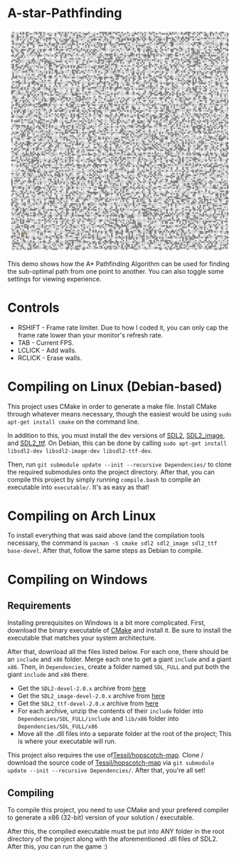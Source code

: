 # A-star-Pathfinding
![A* Pathfinding GIF](preview/Pathfinding.gif)

This demo shows how the A* Pathfinding Algorithm can be used for finding the sub-optimal path from one point to another. You can also toggle some settings for viewing experience.

# Controls
* RSHIFT - Frame rate limiter. Due to how I coded it, you can only cap the frame rate lower than your monitor's refresh rate.
* TAB - Current FPS.
* LCLICK - Add walls.
* RCLICK - Erase walls.


# Compiling on Linux (Debian-based)
This project uses CMake in order to generate a make file. Install CMake through whatever means necessary, though the easiest would be using `sudo apt-get install cmake` on the command line. 

In addition to this, you must install the dev versions of [SDL2](https://www.libsdl.org/), [SDL2_image](https://www.libsdl.org/projects/SDL_image/), and [SDL2_ttf](https://www.libsdl.org/projects/SDL_ttf/). On Debian, this can be done by calling `sudo apt-get install libsdl2-dev libsdl2-image-dev libsdl2-ttf-dev`. 

Then, run `git submodule update --init --recursive Dependencies/` to clone the required submodules onto the project directory. After that, you can compile this project by simply running `compile.bash` to compile an executable into `executable/`. It's as easy as that! 

# Compiling on Arch Linux
To install everything that was said above (and the compilation tools necessary, the command is `pacman -S cmake sdl2 sdl2_image sdl2_ttf base-devel`. After that, follow the same steps as Debian to compile.

# Compiling on Windows
## Requirements
Installing prerequisites on Windows is a bit more complicated. First, download the binary executable of [CMake](https://cmake.org/) and install it. Be sure to install the executable that matches your system architecture.

After that, download all the files listed below. For each one, there should be an `include` and `x86` folder. Merge each one to get a giant `include` and a giant `x86`. Then, in `Dependencies`, create a folder named `SDL_FULL` and put both the giant `include` and `x86` there. 
* Get the `SDL2-devel-2.0.x` archive from [here](https://www.libsdl.org/release/)
* Get the `SDL2_image-devel-2.0.x` archive from [here](https://www.libsdl.org/projects/SDL_image/release/)
* Get the `SDL2_ttf-devel-2.0.x` archive from [here](https://www.libsdl.org/projects/SDL_ttf/release/)
* For each archive, unzip the contents of their `include` folder into `Dependencies/SDL_FULL/include` and `lib/x86` folder into `Dependencies/SDL_FULL/x86`
* Move all the .dll files into a separate folder at the root of the project; This is where your executable will run. 

This project also requires the use of[Tessil/hopscotch-map](https://github.com/Tessil/hopscotch-map). Clone / download the source code of [Tessil/hopscotch-map](https://github.com/Tessil/hopscotch-map) via `git submodule update --init --recursive Dependencies/`. After that, you're all set!

## Compiling
To compile this project, you need to use CMake and your prefered compiler to generate a x86 (32-bit) version of your solution / executable. 

After this, the compiled executable must be put into ANY folder in the root directory of the project along with the aforementioned .dll files of SDL2. After this, you can run the game :)
